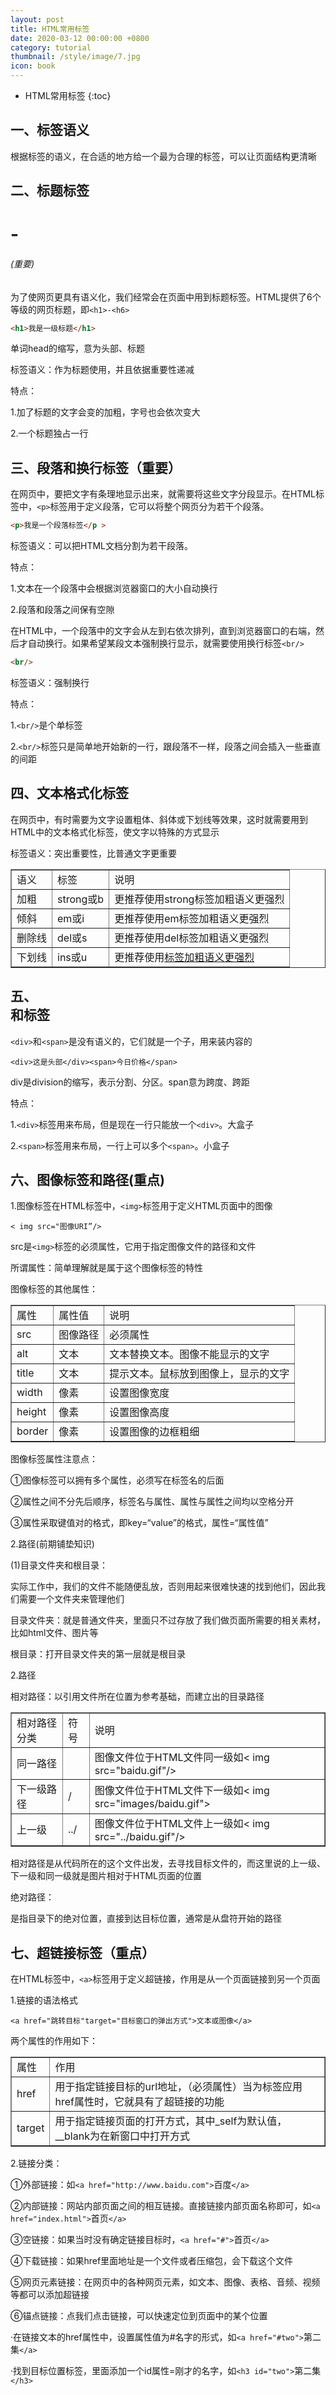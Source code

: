 ```yaml
---
layout: post
title: HTML常用标签
date: 2020-03-12 00:00:00 +0800
category: tutorial
thumbnail: /style/image/7.jpg
icon: book
---
```


* HTML常用标签
{:toc}

## 一、标签语义
根据标签的语义，在合适的地方给一个最为合理的标签，可以让页面结构更清晰  

## 二、标题标签<h1>-<h6>(重要)
为了使网页更具有语义化，我们经常会在页面中用到标题标签。HTML提供了6个等级的网页标题，即`<h1>-<h6>`  

```html
<h1>我是一级标题</h1>
```

单词head的缩写，意为头部、标题  

标签语义：作为标题使用，并且依据重要性递减  

特点：  

1.加了标题的文字会变的加粗，字号也会依次变大  

2.一个标题独占一行  

## 三、段落和换行标签（重要）
在网页中，要把文字有条理地显示出来，就需要将这些文字分段显示。在HTML标签中，`<p>`标签用于定义段落，它可以将整个网页分为若干个段落。  

```html
<p>我是一个段落标签</p >
```

标签语义：可以把HTML文档分割为若干段落。  

特点：  

1.文本在一个段落中会根据浏览器窗口的大小自动换行  

2.段落和段落之间保有空隙  

在HTML中，一个段落中的文字会从左到右依次排列，直到浏览器窗口的右端，然后才自动换行。如果希望某段文本强制换行显示，就需要使用换行标签`<br/>`

```html
<br/>
```

标签语义：强制换行  

特点：  

1.`<br/>`是个单标签

2.`<br/>`标签只是简单地开始新的一行，跟段落不一样，段落之间会插入一些垂直的间距

## 四、文本格式化标签
在网页中，有时需要为文字设置粗体、斜体或下划线等效果，这时就需要用到HTML中的文本格式化标签，使文字以特殊的方式显示  

标签语义：突出重要性，比普通文字更重要  

<table border="1">
<tr>
<td>语义</td>
<td>标签</td>
<td>说明</td>
</tr>
<tr>
<td>加粗</td>
<td>strong或b</td>
<td>更推荐使用strong标签加粗语义更强烈</td>
</tr>
<tr>
<td>倾斜</td>
<td>em或i</td>
<td>更推荐使用em标签加粗语义更强烈</td>
</tr>
<tr>
<td>删除线</td>
<td>del或s</td>
<td>更推荐使用del标签加粗语义更强烈</td>
</tr>
<tr>
<td>下划线</td>
<td>ins或u</td>
<td>更推荐使用<ins>标签加粗语义更强烈</td>
</tr>
</table>

## 五、<div>和<span>标签
`<div>`和`<span>`是没有语义的，它们就是一个子，用来装内容的  

```
<div>这是头部</div><span>今日价格</span>
```
div是division的缩写，表示分割、分区。span意为跨度、跨距  

特点：  

1.`<div>`标签用来布局，但是现在一行只能放一个`<div>`。大盒子  

2.`<span>`标签用来布局，一行上可以多个`<span>`。小盒子  

## 六、图像标签和路径(重点)
1.图像标签在HTML标签中，`<img>`标签用于定义HTML页面中的图像  

```
< img src="图像URI”/>
```
src是`<img>`标签的必须属性，它用于指定图像文件的路径和文件  

所谓属性：简单理解就是属于这个图像标签的特性  

图像标签的其他属性：  

<table border="1">
<tr>
<td>属性</td>
<td>属性值</td>
<td>说明</td>
</tr>
<tr>
<td>src</td>
<td>图像路径</td>
<td>必须属性</td>
</tr>
<tr>
<td>alt</td>
<td>文本</td>
<td>文本替换文本。图像不能显示的文字</td>
</tr>
<tr>
<td>title</td>
<td>文本</td>
<td>提示文本。鼠标放到图像上，显示的文字</td>
</tr>
<tr>
<td>width</td>
<td>像素</td>
<td>设置图像宽度</td>
</tr>
<tr>
<td>height</td>
<td>像素</td>
<td>设置图像高度</td>
</tr>
<tr>
<td>border</td>
<td>像素</td>
<td>设置图像的边框粗细</td>
</table>  

图像标签属性注意点：  

①图像标签可以拥有多个属性，必须写在标签名的后面  

②属性之间不分先后顺序，标签名与属性、属性与属性之间均以空格分开  

③属性采取键值对的格式，即key=“value”的格式，属性=“属性值”  

2.路径(前期铺垫知识)  

(1)目录文件夹和根目录： 

实际工作中，我们的文件不能随便乱放，否则用起来很难快速的找到他们，因此我们需要一个文件夹来管理他们 

目录文件夹：就是普通文件夹，里面只不过存放了我们做页面所需要的相关素材，比如html文件、图片等  

根目录：打开目录文件夹的第一层就是根目录  

2.路径  

相对路径：以引用文件所在位置为参考基础，而建立出的目录路径  

<table border="1">
<tr>
<td>相对路径分类</td>
<td>符号</td>
<td>说明</td>
</tr>
<tr>
<td>同一路径</td>
<td> </td>
<td>图像文件位于HTML文件同一级如< img src="baidu.gif"/></td>
</tr>
<tr>
<td>下一级路径</td>
<td>/</td>
<td>图像文件位于HTML文件下一级如< img src="images/baidu.gif"></td>
</tr>
<tr>
<td>上一级</td>
<td>../</td>
<td>图像文件位于HTML文件上一级如< img src="../baidu.gif"/>
</tr>
</table>

相对路径是从代码所在的这个文件出发，去寻找目标文件的，而这里说的上一级、下一级和同一级就是图片相对于HTML页面的位置  

绝对路径：  

是指目录下的绝对位置，直接到达目标位置，通常是从盘符开始的路径  

## 七、超链接标签（重点）
在HTML标签中，`<a>`标签用于定义超链接，作用是从一个页面链接到另一个页面  

1.链接的语法格式  

```
<a href="跳转目标"target="目标窗口的弹出方式">文本或图像</a>
```
两个属性的作用如下：  

<table border="1">
<tr>
<td>属性</td>
<td>作用</td>
</tr>
<tr>
<td>href</td>
<td>用于指定链接目标的url地址，（必须属性）当为标签应用href属性时，它就具有了超链接的功能</td>
</tr>
<tr>
<td>target</td>
<td>用于指定链接页面的打开方式，其中_self为默认值，__blank为在新窗口中打开方式</td>
</table>

2.链接分类：  

①外部链接：如`<a href="http://www.baidu.com">`百度`</a>`  

②内部链接：网站内部页面之间的相互链接。直接链接内部页面名称即可，如`<a href="index.html">`首页`</a>`  

③空链接：如果当时没有确定链接目标时，`<a href="#">`首页`</a>`  

④下载链接：如果href里面地址是一个文件或者压缩包，会下载这个文件  

⑤网页元素链接：在网页中的各种网页元素，如文本、图像、表格、音频、视频等都可以添加超链接  

⑥锚点链接：点我们点击链接，可以快速定位到页面中的某个位置  

·在链接文本的href属性中，设置属性值为#名字的形式，如`<a href="#two">`第二集`</a>`  

·找到目标位置标签，里面添加一个id属性=刚才的名字，如`<h3 id="two">`第二集`</h3>`  
